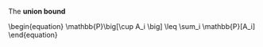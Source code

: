 The **union bound** 

\begin{equation}
\mathbb{P}\big[\cup A_i \big] \leq \sum_i \mathbb{P}[A_i]
\end{equation}